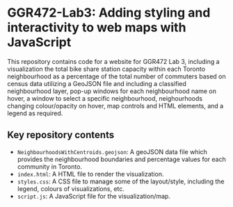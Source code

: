 # GGR472-Lab3: Adding styling and interactivity to web maps with JavaScript 
 This repository contains code for a website for GGR472 Lab 3, including a visualization the total bike share station capacity within each Toronto neighbourhood as a percentage of the total number of commuters based on census data utilizing a GeoJSON file and including a classified neighbourhood layer, pop-up windows for each neighbourhood name on hover, a window to select a specific neighbourhood, neighourhoods changing colour/opacity on hover, map controls and HTML elements, and a legend as required. 
 
## Key repository contents 
- `NeighbourhoodsWithCentroids.geojson`: A geoJSON data file which provides the neighbourhood boundaries and percentage values for each community in Toronto.
- `index.html`: A HTML file to render the visualization.
- `styles.css`: A CSS file to manage some of the layout/style, including the legend, colours of visualizations, etc. 
- `script.js`: A JavaScript file for the visualization/map. 
 
